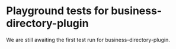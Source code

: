 # Playground tests for business-directory-plugin
We are still awaiting the first test run for business-directory-plugin.
